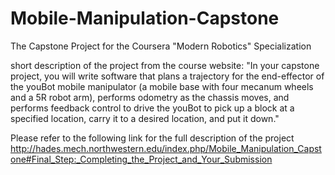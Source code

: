 # Mobile-Manipulation-Capstone
 The Capstone Project for the Coursera "Modern Robotics" Specialization
 
 short description of the project from the course website: "In your capstone project, you will write software that plans a trajectory for the end-effector of the youBot mobile manipulator (a mobile base with four mecanum wheels and a 5R robot arm), performs odometry as the chassis moves, and performs feedback control to drive the youBot to pick up a block at a specified location, carry it to a desired location, and put it down."

Please refer to the following link for the full description of the project
http://hades.mech.northwestern.edu/index.php/Mobile_Manipulation_Capstone#Final_Step:_Completing_the_Project_and_Your_Submission

